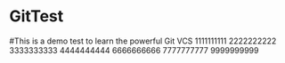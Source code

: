 # GitTest
#This is a demo test to learn the powerful Git VCS
1111111111
2222222222
3333333333
4444444444
6666666666
7777777777
9999999999